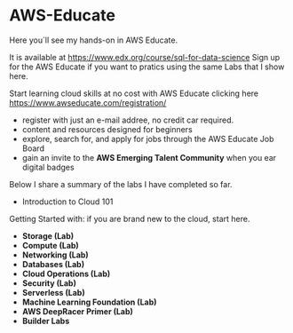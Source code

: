 # AWS-Educate
Here you´ll see my hands-on in AWS Educate.


It is available at https://www.edx.org/course/sql-for-data-science
Sign up for the AWS Educate if you want to pratics using the same Labs that I show here.

Start learning cloud skills at no cost with AWS Educate clicking here https://www.awseducate.com/registration/
- register with just an e-mail addree, no credit car required.
- content and resources designed for beginners
- explore, search for, and apply for jobs through the AWS Educate Job Board
- gain an invite to the **AWS Emerging Talent Community** when you ear digital badges


Below I share a summary of the labs I have completed so far.

- Introduction to Cloud 101
<div data-iframe-width="150" data-iframe-height="270" data-share-badge-id="53b653bc-7f81-4e90-9ab5-fee6c37b13e9" data-share-badge-host="https://www.credly.com"></div><script type="text/javascript" async src="//cdn.credly.com/assets/utilities/embed.js"></script>

Getting Started with: if you are brand new to the cloud, start here.
- **Storage (Lab)**
- **Compute (Lab)**
- **Networking (Lab)**
- **Databases (Lab)**
- **Cloud Operations (Lab)**
- **Security (Lab)**
- **Serverless (Lab)**
- **Machine Learning Foundation (Lab)**
- **AWS DeepRacer Primer (Lab)**
- **Builder Labs**




